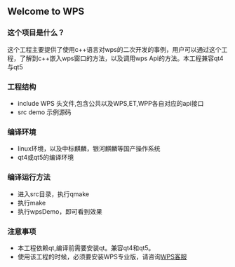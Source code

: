 ## Welcome to WPS

### 这个项目是什么？

这个工程主要提供了使用c++语言对wps的二次开发的事例，用户可以通过这个工程，了解到c++嵌入wps窗口的方法，以及调用wps Api的方法。本工程兼容qt4与qt5

### 工程结构

* include       WPS 头文件,包含公共以及WPS,ET,WPP各自对应的api接口
* src           demo 示例源码

### 编译环境

* linux环境，以及中标麒麟，银河麒麟等国产操作系统
* qt4或qt5的编译环境

### 编译运行方法

* 进入src目录，执行qmake
* 执行make
* 执行wpsDemo，即可看到效果

### 注意事项

* 本工程依赖qt,编译前需要安装qt。兼容qt4和qt5。
* 使用该工程的时候，必须要安装WPS专业版，请咨询[WPS客服](http://wps.udesk.cn/hc)



